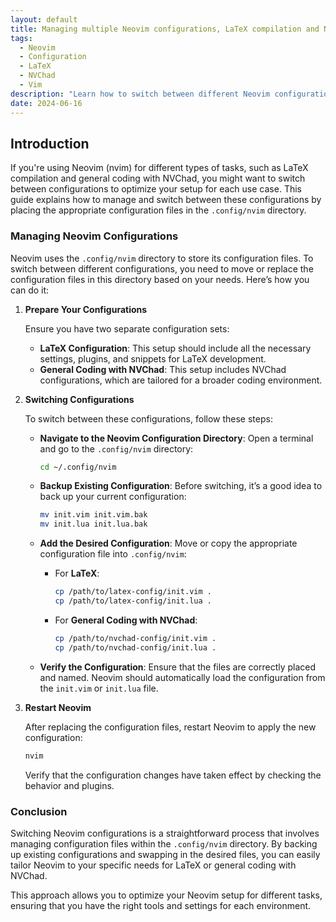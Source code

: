 ```yaml
---
layout: default
title: Managing multiple Neovim configurations, LaTeX compilation and NVChad
tags:
  - Neovim
  - Configuration
  - LaTeX
  - NVChad
  - Vim
description: "Learn how to switch between different Neovim configurations for LaTeX and general coding using NVChad."
date: 2024-06-16
---
```


## Introduction

If you're using Neovim (nvim) for different types of tasks, such as LaTeX compilation and general coding with NVChad, you might want to switch between configurations to optimize your setup for each use case. This guide explains how to manage and switch between these configurations by placing the appropriate configuration files in the `.config/nvim` directory.

### Managing Neovim Configurations

Neovim uses the `.config/nvim` directory to store its configuration files. To switch between different configurations, you need to move or replace the configuration files in this directory based on your needs. Here’s how you can do it:

1. **Prepare Your Configurations**

   Ensure you have two separate configuration sets:
   - **LaTeX Configuration**: This setup should include all the necessary settings, plugins, and snippets for LaTeX development.
   - **General Coding with NVChad**: This setup includes NVChad configurations, which are tailored for a broader coding environment.

2. **Switching Configurations**

   To switch between these configurations, follow these steps:

   - **Navigate to the Neovim Configuration Directory**:
     Open a terminal and go to the `.config/nvim` directory:

     ```sh
     cd ~/.config/nvim
     ```

   - **Backup Existing Configuration**:
     Before switching, it’s a good idea to back up your current configuration:

     ```sh
     mv init.vim init.vim.bak
     mv init.lua init.lua.bak
     ```

   - **Add the Desired Configuration**:
     Move or copy the appropriate configuration file into `.config/nvim`:

     - For **LaTeX**:
       
       ```sh
       cp /path/to/latex-config/init.vim .
       cp /path/to/latex-config/init.lua .
       ```

     - For **General Coding with NVChad**:
       
       ```sh
       cp /path/to/nvchad-config/init.vim .
       cp /path/to/nvchad-config/init.lua .
       ```

   - **Verify the Configuration**:
     Ensure that the files are correctly placed and named. Neovim should automatically load the configuration from the `init.vim` or `init.lua` file.

3. **Restart Neovim**

   After replacing the configuration files, restart Neovim to apply the new configuration:

   ```sh
   nvim
   ```

   Verify that the configuration changes have taken effect by checking the behavior and plugins.

### Conclusion

Switching Neovim configurations is a straightforward process that involves managing configuration files within the `.config/nvim` directory. By backing up existing configurations and swapping in the desired files, you can easily tailor Neovim to your specific needs for LaTeX or general coding with NVChad.

This approach allows you to optimize your Neovim setup for different tasks, ensuring that you have the right tools and settings for each environment.